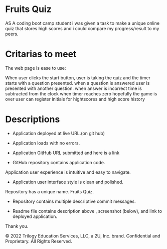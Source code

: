 # Fruits Quiz

AS A coding boot camp student i was given a task to make a unique online quiz that stores high scores and i could compare my progress/result to my peers.

# Critarias to meet 

The web page is ease to use:

When user clicks the start button,
user is taking the quiz and the timer starts with a question presented.
when a question is answered user is presented with another question.
when answer is incorrect time is subtracted from the clock
when timer reaches zero hopefully the game is over 
user can register initials for hightscores and high score history

# Descriptions 
* Application deployed at live URL.(on git hub)

* Application loads with no errors.

* Application GitHub URL submitted and here is a link 

* GitHub repository contains application code.


Application user experience is intuitive and easy to navigate.

* Application user interface style is clean and polished.

Repository has a unique name. Fruits Quiz.

* Repository contains multiple descriptive commit messages.

* Readme file contains description above , screenshot (below), and link to deployed application.

Thank you.


© 2022 Trilogy Education Services, LLC, a 2U, Inc. brand. Confidential and Proprietary. All Rights Reserved.
